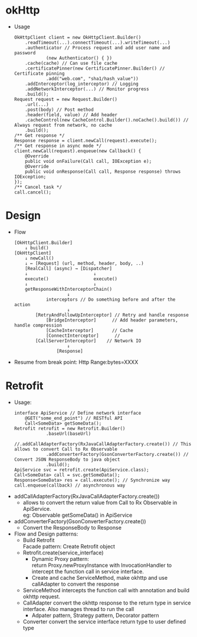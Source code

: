 # okHttp
* Usage
    ```
    OkHttpClient client = new OkHttpClient.Builder()
        .readTimeout(...).connectTimeout(...).writeTimeout(...)
        .authenticator // Process request and add user name and password
                (new Authenticator() { })
        .cache(cache) // Can use file cache
        .certificatePinner(new CertificatePinner.Builder() // Certificate pinning
                .add("web.com", "sha1/hash_value"))
        .addInterceptor(log_interceptor) // Logging
        .addNetworkInterceptor(...) // Monitor progress
        .build();
    Request request = new Request.Builder()
        .url(...)
        .post(body) // Post method
        .header(field, value) // Add header
        .cacheControl(new CacheControl.Builder().noCache().build()) // Always request from network, no cache
        .build();
    /** Get response */
    Response response = client.newCall(request).execute();
    /** Get response in async mode */
    client.newCall(request).enqueue(new Callback() {
        @Override
        public void onFailure(Call call, IOException e);
        @Override
        public void onResponse(Call call, Response response) throws IOException;
    });
    /** Cancel task */
    call.cancel();
    ```   
# Design 
* Flow
    ```
    [OkHttpClient.Builder]
        ↓ build()
    [OkHttpClient]
        ↓ newCall()
        ↓ ← [Request] (url, method, header, body, ..)
        [RealCall] (async) → [Dispatcher]
        ↓                         ↓   
        execute()                 execute()     
        ↓                         ↓   
        getResponseWithInterceptorChain()
                        ↓
                interceptors // Do something before and after the action
                        ↓
            [RetryAndFollowUpInterceptor] // Retry and handle response
                [BridgeInterceptor]      // Add header parameters, handle compression
                [CacheInterceptor]       // Cache
                [ConnectInterceptor]      // 
            [CallServerInterceptor]    // Network IO
                        ↓
                    [Response]
    ```
* Resume from break point: Http Range:bytes=XXXX

# Retrofit
* Usage:
    ```
    interface ApiService // Define network interface
        @GET("some_end_point") // RESTful API
        Call<SomeData> getSomeData(); 
    Retrofit retrofit = new Retrofit.Builder()
                .baseUrl(baseUrl)
                //.addCallAdapterFactory(RxJavaCallAdapterFactory.create()) // This allows to convert Call to Rx Observable
                .addConverterFactory(GsonConverterFactory.create()) // Convert JSON ResponseBody to java object
                .build();
    ApiService svc = retrofit.create(ApiService.class);
    Call<SomeData> call = svc.getSomeData();
    Response<SomeData> res = call.execute(); // Synchronize way
    call.enqueue(callback) // asynchronous way
    ```
* addCallAdapterFactory(RxJavaCallAdapterFactory.create()) 
    - allows to convert the return value from Call<Data> to Rx Observable<Data> in ApiService.  
    eg: Observable<SomeData> getSomeData() in ApiService
* addConverterFactory(GsonConverterFactory.create())
    - Convert the ResponseBody to Response<Data>
* Flow and Design patterns:
    - Build Retrofit  
        Facade pattern: Create Retrofit object
    - Retrofit.create(service_interface) 
        - Dynamic Proxy pattern:   
            return Proxy.newProxyInstance with InvocationHandler to intercept the function call in service interface. 
        - Create and cache ServiceMethod, make okhttp and use callAdapter to convert the response
    - ServiceMethod intercepts the function call with annotation and build okhttp request. 
    - CallAdapter convert the okhttp response to the return type in service interface. Also manages thread to run the call
        - Adpater pattern, Strategy pattern, Decorator pattern
    - Converter convert the service interface return type to user defined type

